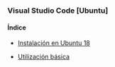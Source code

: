 ### Visual Studio Code [Ubuntu]

#### Índice

* [Instalación en Ubuntu 18](#insta)

* [Utilización básica](#utili)

#
